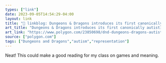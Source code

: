 ```yaml
---
types: ["link"]
date: 2023-09-05T14:54:29-04:00
layout: link
title: "🔗 linkblog: Dungeons & Dragons introduces its first canonically autistic character - Polygon'"
art_title: "Dungeons & Dragons introduces its first canonically autistic character - Polygon"
art_link: "https://www.polygon.com/23850698/dnd-dungeons-dragons-autistic-character-asteria"
source: ["polygon.com"]
tags: ["Dungeons and Dragons","autism","representation"]
---
```

Neat! This could make a good reading for my class on games and meaning.  
 

